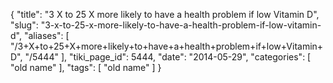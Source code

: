 {
    "title": "3 X to 25 X more likely to have a health problem if low Vitamin D",
    "slug": "3-x-to-25-x-more-likely-to-have-a-health-problem-if-low-vitamin-d",
    "aliases": [
        "/3+X+to+25+X+more+likely+to+have+a+health+problem+if+low+Vitamin+D",
        "/5444"
    ],
    "tiki_page_id": 5444,
    "date": "2014-05-29",
    "categories": [
        "old name"
    ],
    "tags": [
        "old name"
    ]
}